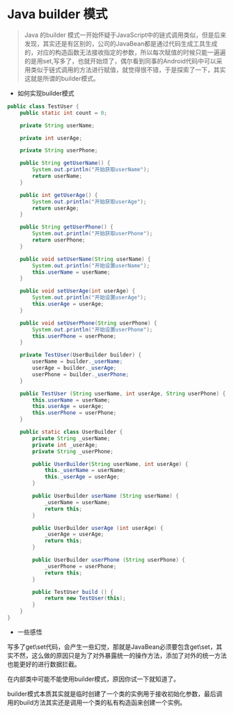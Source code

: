 # Java builder 模式

> Java 的builder 模式一开始怀疑于JavaScript中的链式调用类似，但是后来发现，其实还是有区别的，公司的JavaBean都是通过代码生成工具生成的，对应的构造函数无法接收指定的参数，所以每次赋值的时候只能一遍遍的是用set,写多了，也就开始烦了，偶尔看到同事的Android代码中可以采用类似于链式调用的方法进行赋值，就觉得很不错，于是探索了一下，其实这就是所谓的builder模式。

* 如何实现builder模式

```java
public class TestUser {
    public static int count = 0;

    private String userName;

    private int userAge;

    private String userPhone;

    public String getUserName() {
        System.out.println("开始获取userName");
        return userName;
    }

    public int getUserAge() {
        System.out.println("开始获取userAge");
        return userAge;
    }

    public String getUserPhone() {
        System.out.println("开始获取userPhone");
        return userPhone;
    }

    public void setUserName(String userName) {
        System.out.println("开始设置userName");
        this.userName = userName;
    }

    public void setUserAge(int userAge) {
        System.out.println("开始设置userAge");
        this.userAge = userAge;
    }

    public void setUserPhone(String userPhone) {
        System.out.println("开始设置userPhone");
        this.userPhone = userPhone;
    }

    private TestUser(UserBuilder builder) {
        userName = builder._userName;
        userAge = builder._userAge;
        userPhone = builder._userPhone;
    }

    public TestUser (String userName, int userAge, String userPhone) {
        this.userName = userName;
        this.userAge = userAge;
        this.userPhone = userPhone;
    }

    public static class UserBuilder {
        private String _userName;
        private int _userAge;
        private String _userPhone;

        public UserBuilder(String userName, int userAge) {
            this._userName = userName;
            this._userAge = userAge;
        }

        public UserBuilder userName (String userName) {
            _userName = userName;
            return this;
        }

        public UserBuilder userAge (int userAge) {
            _userAge = userAge;
            return this;
        }

        public UserBuilder userPhone (String userPhone) {
            _userPhone = userPhone;
            return this;
        }

        public TestUser build () {
            return new TestUser(this);
        }
    }
}
```

* 一些感悟

写多了get\set代码，会产生一些幻觉，那就是JavaBean必须要包含get\set，其实不然，这么做的原因只是为了对外暴露统一的操作方法，添加了对外的统一方法也能更好的进行数据拦截。

在内部类中可能不能使用builder模式，原因你试一下就知道了。

builder模式本质其实就是临时创建了一个类的实例用于接收初始化参数，最后调用的build方法其实还是调用一个类的私有构造函来创建一个实例。

